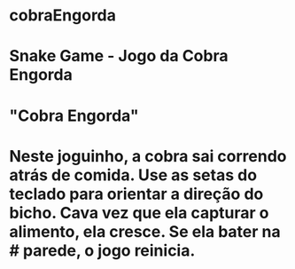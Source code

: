 # cobraEngorda
# Snake Game - Jogo da Cobra Engorda
# "Cobra Engorda"
# Neste joguinho, a cobra sai correndo atrás de comida. Use as setas do teclado para orientar a direção do bicho. Cava vez que ela capturar o alimento, ela cresce. Se ela bater na # parede, o jogo reinicia.

